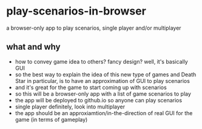 # play-scenarios-in-browser
a browser-only app to play scenarios, single player and/or multiplayer

## what and why

- how to convey game idea to others? fancy design? well, it's basically GUI
- so the best way to explain the idea of this new type of games and Death Star in particular, is to have an approximation of GUI to play scenarios
- and it's great for the game to start coming up with scenarios
- so this will be a browser-only app with a list of game scenarios to play
- the app will be deployed to github.io so anyone can play scenarios
- single player definitely, look into multiplayer
- the app should be an approxiamtion/in-the-direction of real GUI for the game (in terms of gameplay)